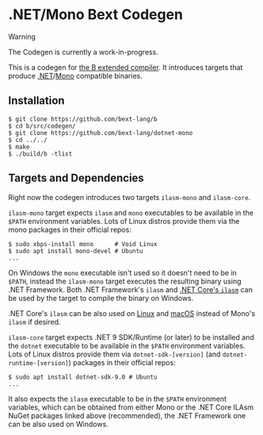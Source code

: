 # .NET/Mono Bext Codegen

> [!WARNING]
> The Codegen is currently a work-in-progress.

This is a codegen for [the B extended compiler](https://github.com/bext-lang/b). It introduces targets that produce [.NET](https://dotnet.microsoft.com/en-us/)/[Mono](https://www.mono-project.com/) compatible binaries.

## Installation

```console
$ git clone https://github.com/bext-lang/b
$ cd b/src/codegen/
$ git clone https://github.com/bext-lang/dotnet-mono
$ cd ../../
$ make
$ ./build/b -tlist
```

## Targets and Dependencies

Right now the codegen introduces two targets `ilasm-mono` and `ilasm-core`.

`ilasm-mono` target expects `ilasm` and `mono` executables to be available in the `$PATH` environment variables. Lots of Linux distros provide them via the mono packages in their official repos:

```consols
$ sudo xbps-install mono      # Void Linux
$ sudo apt install mono-devel # Ubuntu
...
```

On Windows the `mono` executable isn't used so it doesn't need to be in `$PATH`, instead the `ilasm-mono` target executes the resulting binary using .NET Framework. Both .NET Framework's `ilasm` and [.NET Core's `ilasm`](https://www.nuget.org/packages/runtime.win-x64.Microsoft.NETCore.ILAsm) can be used by the target to compile the binary on Windows.

.NET Core's `ilasm` can be also used on [Linux](https://www.nuget.org/packages/runtime.linux-x64.Microsoft.NETCore.ILAsm) and [macOS](https://www.nuget.org/packages/runtime.osx-arm64.Microsoft.NETCore.ILAsm) instead of Mono's `ilasm` if desired.

`ilasm-core` target expects .NET 9 SDK/Runtime (or later) to be installed and the `dotnet` executable to be available in the `$PATH` environment variables. Lots of Linux distros provide them via `dotnet-sdk-[version]` (and `dotnet-runtime-[version]`) packages in their official repos:

```consols
$ sudo apt install dotnet-sdk-9.0 # Ubuntu
...
```

It also expects the `ilasm` executable to be in the `$PATH` environment variables, which can be obtained from either Mono or the .NET Core ILAsm NuGet packages linked above (recommended), the .NET Framework one can be also used on Windows.